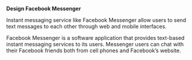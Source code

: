<b>Design Facebook Messenger</b>

Instant messaging service like Facebook Messenger allow users to send text messages to each other through web and mobile interfaces.

Facebook Messenger is a software application that provides text-based instant messaging services to its users. Messenger users can chat with their Facebook friends both from cell phones and Facebook’s website.
